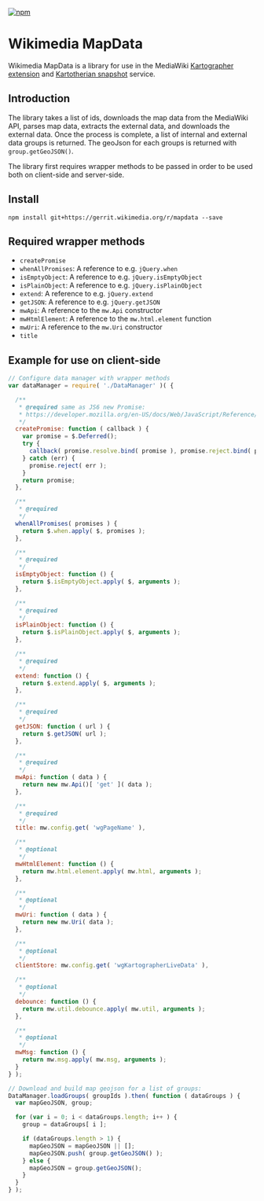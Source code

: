 [![npm](https://img.shields.io/npm/v/@wikimedia/mapdata.svg?style=flat)](https://www.npmjs.com/package/@wikimedia/mapdata)

# Wikimedia MapData

Wikimedia MapData is a library for use in the MediaWiki [Kartographer extension](https://www.mediawiki.org/wiki/Extension:Kartographer) and [Kartotherian snapshot](https://github.com/kartotherian/snapshot) service.

## Introduction

The library takes a list of ids, downloads the map data from the MediaWiki API, parses map data, extracts the external data, and downloads the external data. Once the process is complete, a list of internal and external data groups is returned. The geoJson for each groups is returned with `group.getGeoJSON()`.

The library first requires wrapper methods to be passed in order to be used both on client-side and server-side.

## Install

```
npm install git+https://gerrit.wikimedia.org/r/mapdata --save
```

## Required wrapper methods

* `createPromise`
* `whenAllPromises`: A reference to e.g. `jQuery.when`
* `isEmptyObject`: A reference to e.g. `jQuery.isEmptyObject`
* `isPlainObject`: A reference to e.g. `jQuery.isPlainObject`
* `extend`: A reference to e.g. `jQuery.extend`
* `getJSON`: A reference to e.g. `jQuery.getJSON`
* `mwApi`: A reference to the `mw.Api` constructor
* `mwHtmlElement`: A reference to the `mw.html.element` function
* `mwUri`: A reference to the `mw.Uri` constructor
* `title`

## Example for use on client-side

```js
// Configure data manager with wrapper methods
var dataManager = require( './DataManager' )( {

  /**
   * @required same as JS6 new Promise:
   * https://developer.mozilla.org/en-US/docs/Web/JavaScript/Reference/Global_Objects/Promise
   */
  createPromise: function ( callback ) {
    var promise = $.Deferred();
    try {
      callback( promise.resolve.bind( promise ), promise.reject.bind( promise ) );
    } catch (err) {
      promise.reject( err );
    }
    return promise;
  },

  /**
   * @required
   */
  whenAllPromises( promises ) {
    return $.when.apply( $, promises );
  },

  /**
   * @required
   */
  isEmptyObject: function () {
    return $.isEmptyObject.apply( $, arguments );
  },

  /**
   * @required
   */
  isPlainObject: function () {
    return $.isPlainObject.apply( $, arguments );
  },

  /**
   * @required
   */
  extend: function () {
    return $.extend.apply( $, arguments );
  },

  /**
   * @required
   */
  getJSON: function ( url ) {
    return $.getJSON( url );
  },

  /**
   * @required
   */
  mwApi: function ( data ) {
    return new mw.Api()[ 'get' ]( data );
  },

  /**
   * @required
   */
  title: mw.config.get( 'wgPageName' ),

  /**
   * @optional
   */
  mwHtmlElement: function () {
    return mw.html.element.apply( mw.html, arguments );
  },

  /**
   * @optional
   */
  mwUri: function ( data ) {
    return new mw.Uri( data );
  },

  /**
   * @optional
   */
  clientStore: mw.config.get( 'wgKartographerLiveData' ),

  /**
   * @optional
   */
  debounce: function () {
    return mw.util.debounce.apply( mw.util, arguments );
  },

  /**
   * @optional
   */
  mwMsg: function () {
    return mw.msg.apply( mw.msg, arguments );
  }
} );

// Download and build map geojson for a list of groups:
DataManager.loadGroups( groupIds ).then( function ( dataGroups ) {
  var mapGeoJSON, group;

  for (var i = 0; i < dataGroups.length; i++ ) {
    group = dataGroups[ i ];

    if (dataGroups.length > 1) {
      mapGeoJSON = mapGeoJSON || [];
      mapGeoJSON.push( group.getGeoJSON() );
    } else {
      mapGeoJSON = group.getGeoJSON();
    }
  }
} );
```
